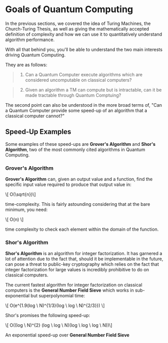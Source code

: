 # Goals of Quantum Computing

In the previous sections, we covered the idea of Turing Machines, the Church-Turing Thesis, as well as giving the mathematically accepted definition of complexity and how we can use it to quantitatively understand algorithm performance.

With all that behind you, you'll be able to understand the two main interests driving Quantum Computing.

They are as follows:

> 1. Can a Quantum Computer execute algorithms which are considered uncomputable on classical computers?

> 2. Given an algorithm a TM can compute but is intractable, can it be made tractable through Quantum Comptuing?

The second point can also be understood in the more broad terms of, "Can a Quantum Computer provide some speed-up of an algorithm that a classical computer cannot?"

## Speed-Up Examples

Some examples of these speed-ups are __Grover's Algorithm__ and __Shor's Algorithm__, two of the most commonly cited algorithms in Quantum Computing.

### Grover's Algorithm

__Grover's Algorithm__ can, given an output value and a function, find the specific input value required to produce that output value in: 

\\[ O(\sqrt{n})\\]

time-complexity. This is fairly astounding considering that at the bare minimum, you need:

\\[ O(n) \\]

time complexity to check each element within the domain of the function. 

### Shor's Algorithm

__Shor's Algorithm__ is an algorithm for integer factorization. It has garnered a lot of attention due to the fact that, should it be implementable in the future, can pose a threat to public-key cryptography which relies on the fact that integer factorization for large values is incredibly prohibitive to do on classical computers. 

The current fastest algorithm for integer factorization on classical computers is the __General Number Field Sieve__ which works in sub-exponential but superpolynomial time:

\\[ O(e^{1.9(log \ N)^{1/3}(log \ log \ N)^{2/3}}) \\]

Shor's promises the following speed-up:

\\[ O((log \ N)^{2} (log \ log \ N)(log \ log \ log \ N))\\]

An exponential speed-up over __General Number Field Sieve__
